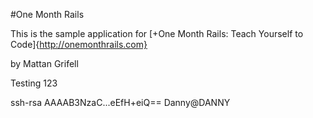 #One Month Rails

This is the sample application for
[+One Month Rails: Teach Yourself to Code]{http://onemonthrails.com}

by Mattan Grifell 

Testing 123

ssh-rsa AAAAB3NzaC...eEfH+eiQ== Danny@DANNY